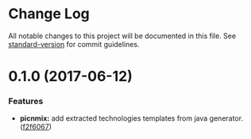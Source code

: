 # Change Log

All notable changes to this project will be documented in this file. See [standard-version](https://github.com/conventional-changelog/standard-version) for commit guidelines.

<a name="0.1.0"></a>
# 0.1.0 (2017-06-12)


### Features

* **picnmix:** add extracted technologies templates from java generator. ([f2f6067](https://github.ibm.com/arf/java-codegen-liberty/commit/f2f6067))
